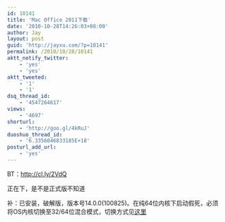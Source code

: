 ```yaml
---
id: 10141
title: 'Mac Office 2011下载'
date: '2010-10-28T14:26:03+08:00'
author: Jay
layout: post
guid: 'http://jayxu.com/?p=10141'
permalink: /2010/10/28/10141
aktt_notify_twitter:
    - 'yes'
    - 'yes'
aktt_tweeted:
    - '1'
    - '1'
dsq_thread_id:
    - '4547264617'
views:
    - '4697'
shorturl:
    - 'http://goo.gl/4kRuJ'
duoshuo_thread_id:
    - '6.3356046833185E+18'
posturl_add_url:
    - 'yes'
---
```


BT：<a href="http://cl.ly/2VdQ" target="_blank" rel="noopener">http://cl.ly/2VdQ</a>

正在下，是不是正式版不知道

补：已安装，破解版，版本号14.0.0(100825)。在纯64位内核下启动假死，必须将OS内核切换至32/64位混合模式，切换方式见<a href="http://www.jayxu.com/2010/03/30/2104/" target="_blank" rel="noopener">这里</a>
